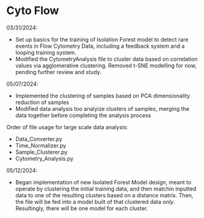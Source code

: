 # Cyto Flow

03/31/2024:
- Set up basics for the training of Isolation Forest model to detect rare events in Flow Cytometry Data, including a feedback system and a looping training system.
- Modified the CytometryAnalysis file to cluster data based on correlation values via agglomerative clustering. Removed t-SNE modelling for now, pending further review and study.

05/07/2024:
- Implemented the clustering of samples based on PCA dimensionality reduction of samples
- Modified data analysis too analyize clusters of samples, merging the data together before completing the analysis process

Order of file usage for large scale data analysis:
- Data_Converter.py
- Time_Normalizer.py
- Sample_Clusterer.py
- Cytometry_Analysis.py

05/12/2024:
- Began implementation of new Isolated Forest Model design, meant to operate by clustering the initial training data, and then matchin inputted data to one of the resulting clusters based on a distance matrix. Then, the file will be fed into a model built of that clustered data _only_. Resultingly, there will be one model for each cluster.
